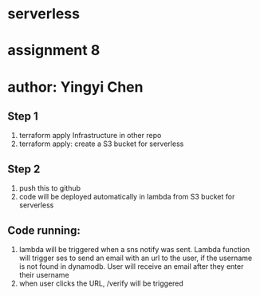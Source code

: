 # serverless
# assignment 8
# author: Yingyi Chen

## Step 1
1. terraform apply Infrastructure in other repo
2. terraform apply: create a S3 bucket for serverless

## Step 2
1. push this to github
2. code will be deployed automatically in lambda from S3 bucket for serverless

## Code running:
1. lambda will be triggered when a sns notify was sent. Lambda function will trigger ses to send an email with an url to the user, if the username is not found in dynamodb. User will receive an email after they enter their username
2. when user clicks the URL, /verify will be triggered
